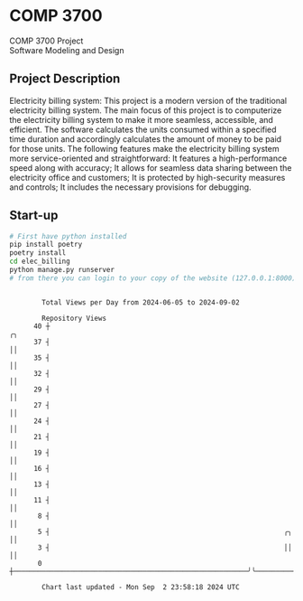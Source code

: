 # COMP 3700
COMP 3700 Project  
Software Modeling and Design
## Project Description
Electricity billing system: This project is a modern version of the traditional electricity billing system. The main focus of this project is to computerize the electricity billing system to make it more seamless, accessible, and efficient. The software calculates the units consumed within a specified time duration and accordingly calculates the amount of money to be paid for those units. The following features make the electricity billing system more service-oriented and straightforward: It features a high-performance speed along with accuracy; It allows for seamless data sharing between the electricity office and customers; It is protected by high-security measures and controls; It includes the necessary provisions for debugging.

## Start-up
```bash
# First have python installed
pip install poetry
poetry install
cd elec_billing
python manage.py runserver
# from there you can login to your copy of the website (127.0.0.1:8000), default creds are admin/admin
```

```

        Total Views per Day from 2024-06-05 to 2024-09-02

        Repository Views
      40 ┼                                                                              ╭╮
      37 ┤                                                                              ││
      35 ┤                                                                              ││
      32 ┤                                                                              ││
      29 ┤                                                                              ││
      27 ┤                                                                              ││
      24 ┤                                                                              ││
      21 ┤                                                                              ││
      19 ┤                                                                              ││
      16 ┤                                                                              ││
      13 ┤                                                                              ││
      11 ┤                                                                              ││
       8 ┤                                                                              ││
       5 ┤                                                          ╭╮                  ││
       3 ┤                                                          ││                  ││
       0 ┼──────────────────────────────────────────────────────────╯╰──────────────────╯╰─────────

        Chart last updated - Mon Sep  2 23:58:18 2024 UTC
        
```
